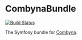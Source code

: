 CombynaBundle
=============

[![Build Status](https://secure.travis-ci.org/combyna/combyna-bundle.png?branch=master)](http://travis-ci.org/combyna/combyna-bundle)

The Symfony bundle for [Combyna](https://github.com/combyna/combyna).
